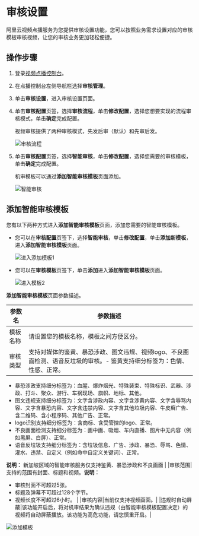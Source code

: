 # 审核设置

阿里云视频点播服务为您提供审核设置功能，您可以按照业务需求设置对应的审核模板审核视频，让您的审核业务更加轻松便捷。

## 操作步骤

1.  登录[视频点播控制台](https://vod.console.aliyun.com/)。

2.  在点播控制台左侧导航栏选择**审核管理**。

3.  单击**审核设置**，进入审核设置页面。

4.  单击**审核配置**页签，选择**审核流程**，单击**修改配置**，选择您想要实现的流程审核模式，单击**确定**完成配置。

    视频审核提供了两种审核模式，先发后审（默认）和先审后发。

    ![审核流程](https://static-aliyun-doc.oss-accelerate.aliyuncs.com/assets/img/zh-CN/5206454061/p173499.png)

5.  单击**审核配置**页签，选择**智能审核**，单击**修改配置**，选择您需要的审核模板，单击**确定**完成配置。

    机审模板可以通过**添加智能审核模板**页面添加。

    ![智能审核](https://static-aliyun-doc.oss-accelerate.aliyuncs.com/assets/img/zh-CN/5206454061/p173515.png)


## 添加智能审核模板

您有以下两种方式进入**添加智能审核模板**页面，添加您需要的智能审核模板。

-   您可以在**审核配置**页签下，选择**智能审核**，单击**修改配置**，单击**添加新模板**，进入**添加智能审核模板**页面。

    ![进入添加模板1](https://static-aliyun-doc.oss-accelerate.aliyuncs.com/assets/img/zh-CN/5206454061/p173529.png)

-   您可以在**审核模板**页签下，单击**添加**进入**添加智能审核模板**页面。

    ![进入模板2](https://static-aliyun-doc.oss-accelerate.aliyuncs.com/assets/img/zh-CN/6206454061/p173533.png)


**添加智能审核模板**页面参数描述。

|参数名|参数描述|
|---|----|
|模板名称|请设置您的模板名称，模板之间方便区分。|
|审核类型|支持对媒体的鉴黄、暴恐涉政、图文违规、视频logo、不良画面检测、语音反垃圾的审核。-   鉴黄支持细分标签为：色情、性感、正常。
-   暴恐涉政支持细分标签为：血腥、爆炸烟光、特殊装束、特殊标识、武器、涉政、打斗、聚众、游行、车祸现场、旗帜、地标、其他。
-   图文违规支持细分标签为：文字含涉政内容、文字含涉黄内容、文字含辱骂内容、文字含暴恐内容、文字含违禁内容、文字含其他垃圾内容、牛皮癣广告、含二维码、含小程序码、其他广告、正常。
-   logo识别支持细分标签为：含商标、含受管控的logo、正常。
-   不良画面检测支持细分标签为：画中画、吸烟、车内直播、图片中无内容（例如黑屏、白屏）、正常。
-   语音反垃圾支持细分标签为：含垃圾信息、广告、涉政、暴恐、辱骂、色情、灌水、违禁、自定义（例如命中自定义关键词）、正常。

**说明：** 新加坡区域的智能审核服务仅支持鉴黄、暴恐涉政和不良画面 |
|审核范围|支持的范围有封面、标题和视频。**说明：**

-   审核封面不可超过5张。
-   标题及弹幕不可超过128个字节。
-   视频长度不可超过6小时。 |
|审核内容|当前仅支持视频画面。|
|违规时自动屏蔽|该功能开启后，将对机审结果为确认违规（由智能审核模板配置决定）的视频将自动屏蔽播放。该功能为高危功能，请您慎重开启。|

![添加模板](https://static-aliyun-doc.oss-accelerate.aliyuncs.com/assets/img/zh-CN/6206454061/p173645.png)

